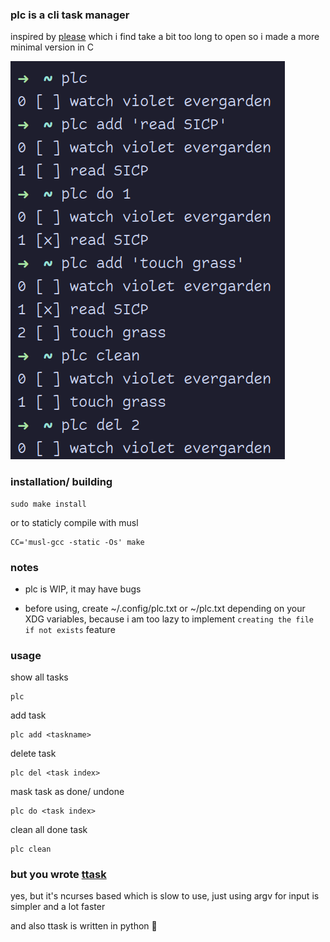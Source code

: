 ### plc is a cli task manager

inspired by [please](https://github.com/NayamAmarshe/please)
which i find take a bit too long to open
so i made a more minimal version in C

![scrshot](pics/scrshot.png)

### installation/ building

    sudo make install

or to staticly compile with musl

    CC='musl-gcc -static -Os' make

### notes

- plc is WIP, it may have bugs

- before using, create ~/.config/plc.txt or ~/plc.txt depending on your XDG variables, because i am too lazy to implement `creating the file if not exists` feature

### usage

show all tasks

    plc

add task

    plc add <taskname>

delete task

    plc del <task index>

mask task as done/ undone

    plc do <task index>

clean all done task

    plc clean

### but you wrote [ttask](https://github.com/sleepntsheep/ttask) 

yes, but it's ncurses based which is slow to use, just using argv for input is simpler and a lot faster

and also ttask is written in python 🤮
